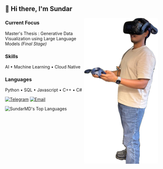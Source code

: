 ## 👋 Hi there, I'm Sundar

<img  align="right" style="border-radius: 5px;" height="480" src="./ding.png" />

### Current Focus
Master's Thesis : Generative Data Visualization using Large Language Models <i>(Final Stage)</i>

### Skills
AI • Machine Learning • Cloud Native

### Languages
Python • SQL • Javascript • C++ • C#

[![Telegram](https://img.shields.io/badge/Telegram-2CA5E0?style=for-the-badge&logo=telegram&logoColor=white)](https://t.me/Sundar159)
[![Email](https://img.shields.io/badge/Email-D14836?style=for-the-badge&logo=gmail&logoColor=white)](mailto:sundardas159@gmail.com)

<div style="display: flex; justify-content: space-between; align-items: stretch;">
  <img src="https://github-readme-stats.vercel.app/api/top-langs/?username=SundarMD&theme=dark&show_icons=true&hide_border=true&layout=compact" alt="SundarMD's Top Languages" width="auto" height="auto" />
</div>
